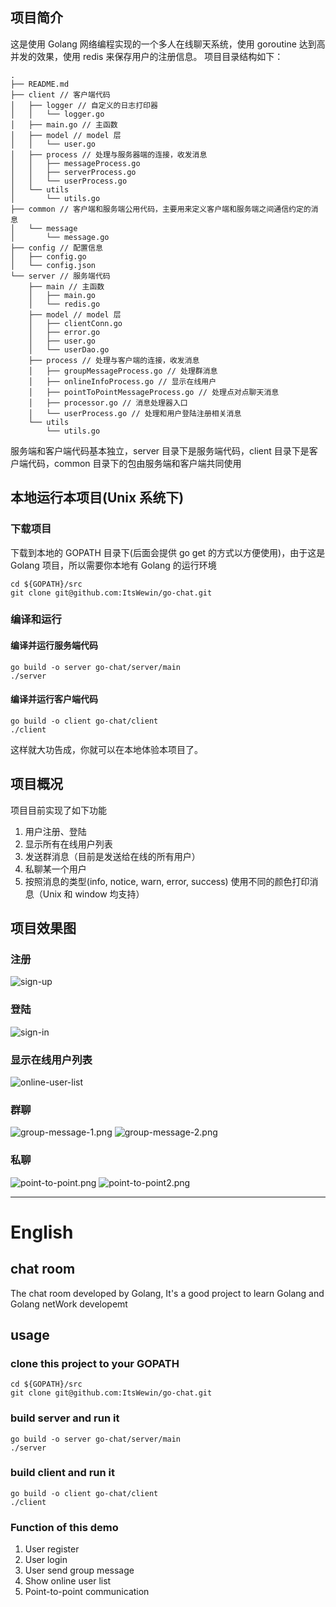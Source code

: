 ## 项目简介
这是使用 Golang 网络编程实现的一个多人在线聊天系统，使用 goroutine 达到高并发的效果，使用 redis 来保存用户的注册信息。
项目目录结构如下：
```
.
├── README.md
├── client // 客户端代码
│   ├── logger // 自定义的日志打印器
│   │   └── logger.go
│   ├── main.go // 主函数
│   ├── model // model 层
│   │   └── user.go
│   ├── process // 处理与服务器端的连接，收发消息
│   │   ├── messageProcess.go
│   │   ├── serverProcess.go
│   │   └── userProcess.go
│   └── utils
│       └── utils.go
├── common // 客户端和服务端公用代码，主要用来定义客户端和服务端之间通信约定的消息
│   └── message
│       └── message.go
├── config // 配置信息
│   ├── config.go
│   └── config.json
└── server // 服务端代码
    ├── main // 主函数
    │   ├── main.go
    │   └── redis.go
    ├── model // model 层
    │   ├── clientConn.go
    │   ├── error.go
    │   ├── user.go
    │   └── userDao.go
    ├── process // 处理与客户端的连接，收发消息
    │   ├── groupMessageProcess.go // 处理群消息
    │   ├── onlineInfoProcess.go // 显示在线用户
    │   ├── pointToPointMessageProcess.go // 处理点对点聊天消息
    │   ├── processor.go // 消息处理器入口
    │   └── userProcess.go // 处理和用户登陆注册相关消息
    └── utils
        └── utils.go
```

服务端和客户端代码基本独立，server 目录下是服务端代码，client 目录下是客户端代码，common 目录下的包由服务端和客户端共同使用

## 本地运行本项目(Unix 系统下)
### 下载项目
下载到本地的 GOPATH 目录下(后面会提供 go get 的方式以方便使用)，由于这是 Golang 项目，所以需要你本地有 Golang 的运行环境
```
cd ${GOPATH}/src
git clone git@github.com:ItsWewin/go-chat.git
```

### 编译和运行
#### 编译并运行服务端代码
```
go build -o server go-chat/server/main
./server
```
#### 编译并运行客户端代码
```
go build -o client go-chat/client
./client
```

这样就大功告成，你就可以在本地体验本项目了。

## 项目概况
项目目前实现了如下功能
1. 用户注册、登陆
2. 显示所有在线用户列表
3. 发送群消息（目前是发送给在线的所有用户）
4. 私聊某一个用户
5. 按照消息的类型(info, notice, warn, error, success) 使用不同的颜色打印消息（Unix 和 window 均支持）

## 项目效果图
### 注册
![sign-up](https://github.com/ItsWewin/images/raw/master/Chat/sign-up.png)

### 登陆
![sign-in](https://raw.githubusercontent.com/ItsWewin/images/master/Chat/sign-in.png)

### 显示在线用户列表
![online-user-list](https://github.com/ItsWewin/images/raw/master/Chat/online-user-list.png)
### 群聊
![group-message-1.png](https://github.com/ItsWewin/images/raw/master/Chat/group-message-1.png)
![group-message-2.png](https://github.com/ItsWewin/images/raw/master/Chat/group-message-2.png)
### 私聊
![point-to-point.png](https://github.com/ItsWewin/images/raw/master/Chat/point-to-point.png)
![point-to-point2.png](https://github.com/ItsWewin/images/raw/master/Chat/point-to-point2.png)

------------------------------------------------------------------------------------------------------------------------------

# English
## chat room
The chat room developed by Golang, It's a good project to learn Golang and Golang netWork developemt

## usage

### clone this project to your GOPATH

```
cd ${GOPATH}/src
git clone git@github.com:ItsWewin/go-chat.git
```

### build server and run it

```
go build -o server go-chat/server/main
./server
```

### build client and run it
```
go build -o client go-chat/client
./client
```

### Function of this demo
1. User register
2. User login
3. User send group message
4. Show online user list
5. Point-to-point communication
